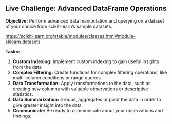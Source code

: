 ## Live Challenge: Advanced DataFrame Operations

**Objective:** Perform advanced data manipulation and querying on a dataset of your choice from scikit-learn’s sample datasets. 

https://scikit-learn.org/stable/modules/classes.html#module-sklearn.datasets

**Tasks:**

1. **Custom Indexing:** Implement custom indexing to gain useful insights from the data
2. **Complex Filtering:** Create functions for complex filtering operations, like multi-column conditions or range queries.
3. **Data Transformation:** Apply transformations to the data, such as creating new columns with valuable observations or descriptive statistics.
4. **Data Summarization:** Groups, aggregates or pivot the data in order to give greater insight into the data
5. **********Communicate:********** Be ready to communicate about your observations and findings.
